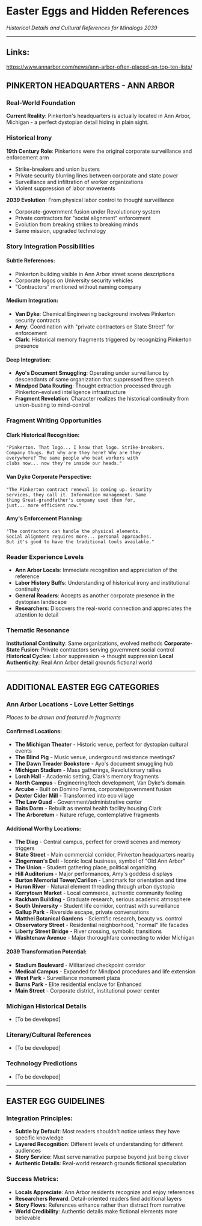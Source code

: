 # Easter Eggs and Hidden References
*Historical Details and Cultural References for Mindlogs 2039*

---
## Links:
https://www.annarbor.com/news/ann-arbor-often-placed-on-top-ten-lists/


## PINKERTON HEADQUARTERS - ANN ARBOR

### Real-World Foundation
**Current Reality**: Pinkerton's headquarters is actually located in Ann Arbor, Michigan - a perfect dystopian detail hiding in plain sight.

### Historical Irony
**19th Century Role**: Pinkertons were the original corporate surveillance and enforcement arm
- Strike-breakers and union busters
- Private security blurring lines between corporate and state power
- Surveillance and infiltration of worker organizations
- Violent suppression of labor movements

**2039 Evolution**: From physical labor control to thought surveillance
- Corporate-government fusion under Revolutionary system
- Private contractors for "social alignment" enforcement
- Evolution from breaking strikes to breaking minds
- Same mission, upgraded technology

### Story Integration Possibilities

#### **Subtle References**:
- Pinkerton building visible in Ann Arbor street scene descriptions
- Corporate logos on University security vehicles
- "Contractors" mentioned without naming company

#### **Medium Integration**:
- **Van Dyke**: Chemical Engineering background involves Pinkerton security contracts
- **Amy**: Coordination with "private contractors on State Street" for enforcement
- **Clark**: Historical memory fragments triggered by recognizing Pinkerton presence

#### **Deep Integration**:
- **Ayo's Document Smuggling**: Operating under surveillance by descendants of same organization that suppressed free speech
- **Mindpod Data Routing**: Thought extraction processed through Pinkerton-evolved intelligence infrastructure
- **Fragment Revelation**: Character realizes the historical continuity from union-busting to mind-control

### Fragment Writing Opportunities

#### **Clark Historical Recognition**:
```
"Pinkerton. That logo... I know that logo. Strike-breakers. 
Company thugs. But why are they here? Why are they 
everywhere? The same people who beat workers with 
clubs now... now they're inside our heads."
```

#### **Van Dyke Corporate Perspective**:
```
"The Pinkerton contract renewal is coming up. Security 
services, they call it. Information management. Same 
thing Great-grandfather's company used them for, 
just... more efficient now."
```

#### **Amy's Enforcement Planning**:
```
"The contractors can handle the physical elements. 
Social alignment requires more... personal approaches. 
But it's good to have the traditional tools available."
```

### Reader Experience Levels
- **Ann Arbor Locals**: Immediate recognition and appreciation of the reference
- **Labor History Buffs**: Understanding of historical irony and institutional continuity  
- **General Readers**: Accepts as another corporate presence in the dystopian landscape
- **Researchers**: Discovers the real-world connection and appreciates the attention to detail

### Thematic Resonance
**Institutional Continuity**: Same organizations, evolved methods
**Corporate-State Fusion**: Private contractors serving government social control  
**Historical Cycles**: Labor suppression → thought suppression
**Local Authenticity**: Real Ann Arbor detail grounds fictional world

---

## ADDITIONAL EASTER EGG CATEGORIES

### **Ann Arbor Locations - Love Letter Settings**
*Places to be drawn and featured in fragments*

#### **Confirmed Locations**:
- **The Michigan Theater** - Historic venue, perfect for dystopian cultural events
- **The Blind Pig** - Music venue, underground resistance meetings?
- **The Dawn Treader Bookstore** - Ayo's document smuggling hub
- **Michigan Stadium** - Mass gatherings, Revolutionary rallies
- **Lorch Hall** - Academic setting, Clark's memory fragments
- **North Campus** - Engineering/tech development, Van Dyke's domain
- **Arcube** - Built on Domino Farms, corporate/government fusion
- **Dexter Cider Mill** - Transformed into eco village
- **The Law Quad** - Government/administrative center
- **Baits Dorm** - Rebuilt as mental health facility housing Clark
- **The Arboretum** - Nature refuge, contemplative fragments

#### **Additional Worthy Locations**:
- **The Diag** - Central campus, perfect for crowd scenes and memory triggers
- **State Street** - Main commercial corridor, Pinkerton headquarters nearby
- **Zingerman's Deli** - Iconic local business, symbol of "Old Ann Arbor" 
- **The Union** - Student gathering place, political organizing
- **Hill Auditorium** - Major performances, Amy's goddess displays
- **Burton Memorial Tower/Carillon** - Landmark for orientation and time
- **Huron River** - Natural element threading through urban dystopia
- **Kerrytown Market** - Local commerce, authentic community feeling
- **Rackham Building** - Graduate research, serious academic atmosphere
- **South University** - Student life corridor, contrast with surveillance
- **Gallup Park** - Riverside escape, private conversations
- **Matthei Botanical Gardens** - Scientific research, beauty vs. control
- **Observatory Street** - Residential neighborhood, "normal" life facades
- **Liberty Street Bridge** - River crossing, symbolic transitions
- **Washtenaw Avenue** - Major thoroughfare connecting to wider Michigan

#### **2039 Transformation Potential**:
- **Stadium Boulevard** - Militarized checkpoint corridor
- **Medical Campus** - Expanded for Mindpod procedures and life extension
- **West Park** - Surveillance monument plaza
- **Burns Park** - Elite residential enclave for Enhanced
- **Main Street** - Corporate district, institutional power center

### **Michigan Historical Details**  
- [To be developed]

### **Literary/Cultural References**
- [To be developed]

### **Technology Predictions**
- [To be developed]

---

## EASTER EGG GUIDELINES

### **Integration Principles**:
- **Subtle by Default**: Most readers shouldn't notice unless they have specific knowledge
- **Layered Recognition**: Different levels of understanding for different audiences
- **Story Service**: Must serve narrative purpose beyond just being clever
- **Authentic Details**: Real-world research grounds fictional speculation

### **Success Metrics**:
- **Locals Appreciate**: Ann Arbor residents recognize and enjoy references
- **Researchers Reward**: Detail-oriented readers find additional layers
- **Story Flows**: References enhance rather than distract from narrative
- **World Credibility**: Authentic details make fictional elements more believable
